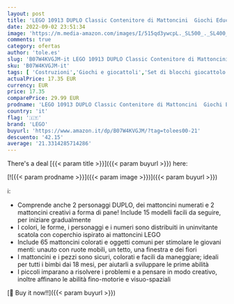 ```yaml
---
layout: post
title: 'LEGO 10913 DUPLO Classic Contenitore di Mattoncini  Giochi Educativi per Bambini Creativi 1 5+ Anni  Sviluppo Abilità Motorie Complesse'
date: 2022-09-02 23:51:34
image: 'https://m.media-amazon.com/images/I/515qd3ywcpL._SL500_._SL400_.jpg'
comments: true
category: ofertas
author: 'tole.es'
slug: 'B07W4KVGJM-it LEGO 10913 DUPLO Classic Contenitore di Mattoncini Giochi...'
sku: 'B07W4KVGJM-it'
tags: [ 'Costruzioni','Giochi e giocattoli','Set di blocchi giocattolo impilabili','lego','🇮🇹', ]
actualPrice: 17.35 EUR
currency: EUR
price: 17.35
comparePrice: 29.99 EUR
prodname: 'LEGO 10913 DUPLO Classic Contenitore di Mattoncini  Giochi Educativi per Bambini Creativi 1 5+ Anni  Sviluppo Abilità Motorie Complesse'
country: 'it'
flag: '🇮🇹'
brand: 'LEGO'
buyurl: 'https://www.amazon.it/dp/B07W4KVGJM/?tag=tolees00-21'
descuento: '42.15'
average: '21.3314285714286'
---
```


There's a deal [{{< param title >}}]({{< param buyurl >}})  here:

[![{{< param prodname >}}]({{< param image >}})]({{< param buyurl >}})

ℹ️:

- Comprende anche 2 personaggi DUPLO, dei mattoncini numerati e 2 mattoncini creativi a forma di pane! Include 15 modelli facili da seguire, per iniziare gradualmente
- I colori, le forme, i personaggi e i numeri sono distribuiti in uninvitante scatola con coperchio ispirato ai mattoncini LEGO
- Include 65 mattoncini colorati e oggetti comuni per stimolare le giovani menti: unauto con ruote mobili, un tetto, una finestra e dei fiori
- I mattoncini e i pezzi sono sicuri, colorati e facili da maneggiare; ideali per tutti i bimbi dai 18 mesi, per aiutarli a sviluppare le prime abilità
- I piccoli imparano a risolvere i problemi e a pensare in modo creativo, inoltre affinano le abilità fino-motorie e visuo-spaziali

[🛒 Buy it now!!]({{< param buyurl >}})
